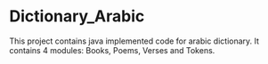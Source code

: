 # Dictionary_Arabic
This project contains java implemented code for arabic dictionary. It contains 4 modules: Books, Poems, Verses and Tokens.
